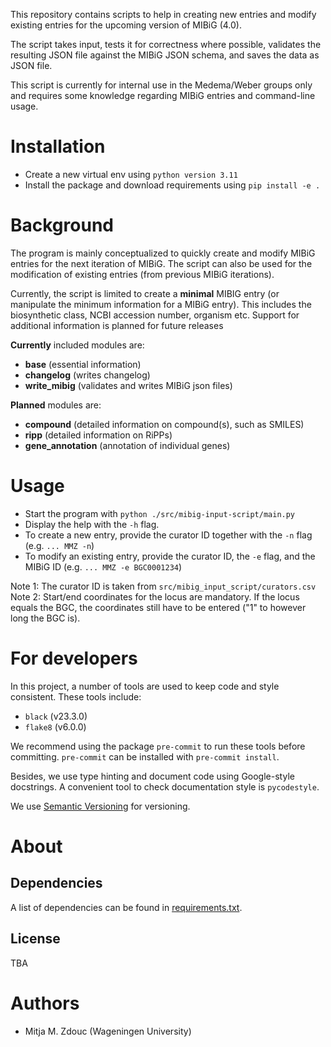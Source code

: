 This repository contains scripts to help in creating new entries and
modify existing entries for the upcoming version of MIBiG (4.0).

The script takes input, tests it for correctness where possible,
validates the resulting JSON file against the MIBiG JSON schema, and
saves the data as JSON file.

This script is currently for internal use in the Medema/Weber groups
only and requires some knowledge regarding MIBiG entries and command-line usage.

Installation
============

- Create a new virtual env using `python version 3.11`
- Install the package and download requirements using `pip install -e .`

Background
==========

The program is mainly conceptualized to quickly create and modify MIBiG
entries for the next iteration of MIBiG. The script can also be used
for the modification of existing entries (from previous MIBiG iterations).

Currently, the script is limited to create a **minimal** MIBIG entry (or
manipulate the minimum information for a MIBiG entry). This includes
the biosynthetic class, NCBI accession number, organism etc. Support for
additional information is planned for future releases

**Currently** included modules are:
- **base** (essential information)
- **changelog** (writes changelog)
- **write_mibig** (validates and writes MIBiG json files)

**Planned** modules are:
- **compound** (detailed information on compound(s), such as SMILES)
- **ripp** (detailed information on RiPPs)
- **gene_annotation** (annotation of individual genes)


Usage
=====

- Start the program with `python ./src/mibig-input-script/main.py`
- Display the help with the `-h` flag.
- To create a new entry, provide the curator ID together with the `-n` flag (e.g. `... MMZ -n`)
- To modify an existing entry, provide the curator ID, the `-e` flag, and the MIBiG ID (e.g. `... MMZ -e BGC0001234`)

Note 1: The curator ID is taken from `src/mibig_input_script/curators.csv`
Note 2: Start/end coordinates for the locus are mandatory. If the locus equals the BGC, the coordinates still have to be entered ("1" to however long the BGC is).

For developers
==============

In this project, a number of tools are used to keep code and style consistent.
These tools include:
- `black` (v23.3.0)
- `flake8` (v6.0.0)

We recommend using the package `pre-commit` to run these tools before committing.
`pre-commit` can be installed with `pre-commit install`.

Besides, we use type hinting and document code using Google-style docstrings.
A convenient tool to check documentation style is `pycodestyle`.

We use [Semantic Versioning](http://semver.org/) for versioning.

About
=====

## Dependencies

A list of dependencies can be found in [requirements.txt](requirements.txt).


## License

TBA

Authors
=======
- Mitja M. Zdouc (Wageningen University)

